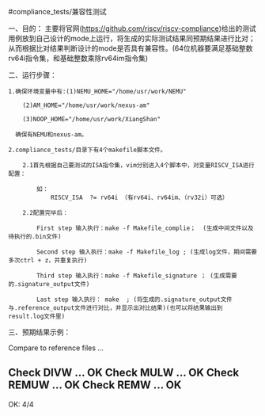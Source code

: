 #compliance_tests/兼容性测试


一、目的：
	主要将官网(https://github.com/riscv/riscv-compliance)给出的测试用例放到自己设计的mode上运行，将生成的实际测试结果同预期结果进行比对；
从而根据比对结果判断设计的mode是否具有兼容性。(64位机器要满足基础整数rv64i指令集，和基础整数乘除rv64im指令集)


二、运行步骤：

	1.确保环境变量中有:(1)NEMU_HOME="/home/usr/work/NEMU"

		(2)AM_HOME="/home/usr/work/nexus-am"

		(3)NOOP_HOME="/home/usr/work/XiangShan"

	  确保有NEMU和nexus-am。

	2.compliance_tests/目录下有4个makefile脚本文件。

		2.1首先根据自己要测试的ISA指令集，vim分别进入4个脚本中，对变量RISCV_ISA进行配置：

			如：
				RISCV_ISA  ?= rv64i （有rv64i、rv64im、（rv32i）可选）

		2.2配置完毕后：

			First step 输入执行：make -f Makefile_complie；  (生成中间文件以及待执行的.bin文件)

			Second step 输入执行：make -f Makefile_log ; (生成log文件，期间需要多次ctrl + z，并重复执行)

			Third step 输入执行：make -f Makefile_signature ； (生成需要的.signature_output文件)

			Last step 输入执行： make  ; (将生成的.signature_output文件与.reference_output文件进行对比，并显示出对比结果)(也可以将结果输出到result.log文件里)
		
三、预期结果示例：
	
Compare to reference files ...

Check                     DIVW ... OK
Check                     MULW ... OK
Check                    REMUW ... OK
Check                     REMW ... OK
--------------------------------
OK: 4/4


